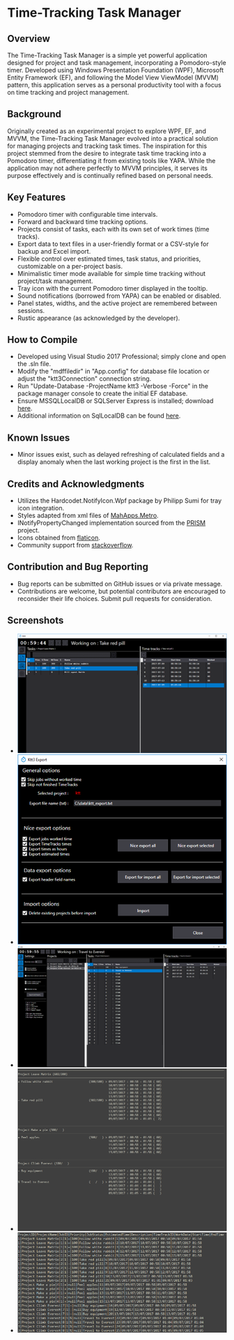 # Time-Tracking Task Manager

## Overview

The Time-Tracking Task Manager is a simple yet powerful application designed for project and task management, incorporating a Pomodoro-style timer. Developed using Windows Presentation Foundation (WPF), Microsoft Entity Framework (EF), and following the Model View ViewModel (MVVM) pattern, this application serves as a personal productivity tool with a focus on time tracking and project management.

## Background

Originally created as an experimental project to explore WPF, EF, and MVVM, the Time-Tracking Task Manager evolved into a practical solution for managing projects and tracking task times. The inspiration for this project stemmed from the desire to integrate task time tracking into a Pomodoro timer, differentiating it from existing tools like YAPA. While the application may not adhere perfectly to MVVM principles, it serves its purpose effectively and is continually refined based on personal needs.

## Key Features

- Pomodoro timer with configurable time intervals.
- Forward and backward time tracking options.
- Projects consist of tasks, each with its own set of work times (time tracks).
- Export data to text files in a user-friendly format or a CSV-style for backup and Excel import.
- Flexible control over estimated times, task status, and priorities, customizable on a per-project basis.
- Minimalistic timer mode available for simple time tracking without project/task management.
- Tray icon with the current Pomodoro timer displayed in the tooltip.
- Sound notifications (borrowed from YAPA) can be enabled or disabled.
- Panel states, widths, and the active project are remembered between sessions.
- Rustic appearance (as acknowledged by the developer).

## How to Compile

- Developed using Visual Studio 2017 Professional; simply clone and open the .sln file.
- Modify the "mdffiledir" in "App.config" for database file location or adjust the "ktt3Connection" connection string.
- Run "Update-Database -ProjectName ktt3 -Verbose -Force" in the package manager console to create the initial EF database.
- Ensure MSSQLLocalDB or SQLServer Express is installed; download [here](https://www.microsoft.com/en-us/download/details.aspx?id=29062).
- Additional information on SqlLocalDB can be found [here](https://docs.microsoft.com/en-us/sql/database-engine/configure-windows/sql-server-2016-express-localdb).

## Known Issues

- Minor issues exist, such as delayed refreshing of calculated fields and a display anomaly when the last working project is the first in the list.

## Credits and Acknowledgments

- Utilizes the Hardcodet.NotifyIcon.Wpf package by Philipp Sumi for tray icon integration.
- Styles adapted from xml files of [MahApps.Metro](https://github.com/MahApps/MahApps.Metro).
- INotifyPropertyChanged implementation sourced from the [PRISM](https://msdn.microsoft.com/en-us/library/ff648465.aspx) project.
- Icons obtained from [flaticon](http://www.flaticon.com/).
- Community support from [stackoverflow](https://stackoverflow.com/).

## Contribution and Bug Reporting

- Bug reports can be submitted on GitHub issues or via private message.
- Contributions are welcome, but potential contributors are encouraged to reconsider their life choices. Submit pull requests for consideration.

## Screenshots

- ![Usual Work Environment](ktt/ktt3/docs/screenshots/ktt-01.png)
- ![Import and Export Options](ktt/ktt3/docs/screenshots/ktt-02.png)
- ![All Panels Open](ktt/ktt3/docs/screenshots/ktt-03.png)
- ![Export Formats](ktt/ktt3/docs/screenshots/ktt-04.png)
- ![Data Export](ktt/ktt3/docs/screenshots/ktt-05.png)
